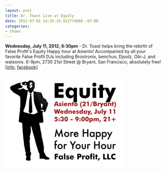 ```yaml
---
layout: post
title: Dr. Toast Live at Equity
date: 2012-07-01 14:35:19.922774000 -07:00
categories:
- shows
---
```


**Wednesday, July 11, 2012, 6:30pm** - Dr. Toast helps bring the rebirth of False Profit's Equity Happy hour at Asiento! Accompanied by all your favorite False Profit DJs including Broxtronix, benchun, Djoolz, Obi-J, and watsonix. 6-9pm, 2730 21st Street @ Bryant, San Francisco, absolutely free!
\[[info][], [facebook][]\]

![flyer](/uploads/2012/07/new-equity-graphic3.png)

[info]: http://www.false-profit.com/2012/07/11/equity-reloaded/
[facebook]: https://www.facebook.com/events/173621076103607/
